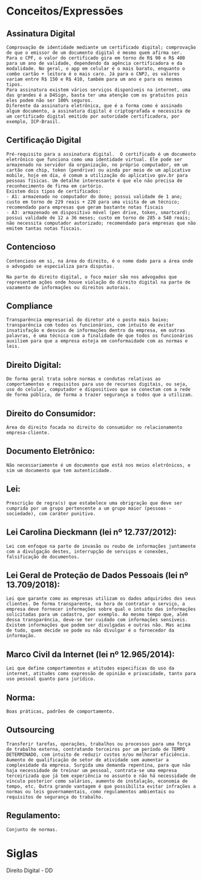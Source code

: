 # Conceitos/Expressões

## Assinatura Digital
    Comprovação de identidade mediante um certificado digital; comprovação de que o emissor de um documento digital é mesmo quem afirma ser.
    Para o CPF, o valor do certificado gira em torno de R$ 90 e R$ 400 para um ano de validade, dependendo da agência certificadora e da modalidade. No geral, o app em celular é o mais barato, enquanto o combo cartão + leitora é o mais caro. Já para o CNPJ, os valores variam entre R$ 150 e R$ 410, também para um ano e para os mesmos tipos.
    Para assinatura existem vários serviços disponíveis na internet, uma das grandes é a D4Sign, basta ter uma atenção com os gratuitos pois eles podem não ser 100% seguros.
    Diferente da assinatura eletrônica, que é a forma como é assinado algum documento, a assinatura digital é criptografada e necessita de um certificado digital emitido por autoridade certificadora, por exemplo, ICP-Brasil.
    
## Certificação Digital
    Pré-requisito para a assinatura digital.  O certificado é um documento eletrônico que funciona como uma identidade virtual. Ele pode ser armazenado no servidor da organização, no próprio computador, em um cartão com chip, token (pendrive) ou ainda por meio de um aplicativo mobile, hoje em dia, é comum a utilização do aplicativo gov.br para pessoas físicas. Um detalhe interessante é que ele não precisa de reconhecimento de firma em cartório.
    Existem dois tipos de certificados:
    - A1: armazenado no computador do dono; possui validade de 1 ano; custo em torno de 229 reais + 220 para uma visita de um técnico; recomendado para empresas que geram bastante notas fiscais
    - A3: armazenado em dispositivo móvel (pen drive, token, smartcard);  possui validade de 12 a 36 meses; custo em torno de 285 a 540 reais; não necessita computador autorizado; recomendado para empresas que não emitem tantas notas fiscais.
    
## Contencioso
    Contencioso em si, na área do direito, é o nome dado para a área onde o advogado se especializa para disputas.
    
    Na parte do direito digital, o foco maior são nos advogados que representam ações onde houve violação do direito digital na parte de vazamento de informações ou direitos autorais.
    
## Compliance
    Transparência empresarial do diretor até o posto mais baixo; transparência com todos os funcionários, com intuito de evitar insatisfação e desvios de informações dentro da empresa, em outras palavras, é uma técnica com a finalidade de que todos os funcionários auxiliem para que a empresa esteja em conformaidade com as normas e leis. 

## Direito Digital:
    De forma geral trata sobre normas e condutas relativas ao comportamentos e requisitos para uso de recursos digitais, ou seja,
    uso do celular, computador e dispositivos que se conectam com a rede de forma pública, de forma a trazer segurança a todos que a utilizam.

## Direito do Consumidor:
    Área do direito focada no direito do consumidor no relacionamento empresa-cliente.
    
## Documento Eletrônico:
    Não necessariamente é um documento que está nos meios eletrônicos, e sim um documento que tem autenticidade.
    
## Lei:
    Prescrição de regra(s) que estabelece uma obrigração que deve ser cumprida por um grupo pertencente a um grupo maior (pessoas - sociedade), com caráter punitivo.

## Lei Carolina Dieckmann (lei nº 12.737/2012):
    Lei com enfoque na parte de invasão ou roubo de informações juntamente com a divulgação destes, interrupção de serviços e conexões, falsificação de documentos.

## Lei Geral de Proteção de Dados Pessoais (lei nº 13.709/2018):
    Lei que garante como as empresas utilizam os dados adquiridos dos seus clientes. De forma transparente, na hora de contratar o serviço, a empresa deve fornecer informações sobre qual o intuito das informações solicitadas para um cadastro, por exemplo. Ao mesmo tempo que, além dessa transparência, deve-se ter cuidado com informações sensíveis. Existem informações que podem ser divulgadas e outras não. Mas acima de tudo, quem decide se pode ou não divulgar é o fornecedor da informação.

## Marco Civil da Internet (lei nº 12.965/2014):
    Lei que define comportamentos e atitudes especificas do uso da internet, atitudes como expressão de opinião e privacidade, tanto para uso pessoal quanto para jurídico.
    
## Norma:
    Boas práticas, padrões de comportamento.

## Outsourcing
    Transferir tarefas, operações, trabalhos ou processos para uma força de trabalho externa, contratando terceiros por um período de TEMPO DETERMINADO, com intuito de reduzir custos e/ou melhorar eficiência.
    Aumento de qualificação de setor de atividade sem aumentar a complexidade da empresa. Surgida uma demanda repentina, para que não haja necessidade de treinar um pessoal, contrata-se uma empresa terceirizada que já tem experiência no assunto e não há necessidade de vínculo posterior como salários, aumento de instalação, economia de tempo, etc. Outra grande vantagem é que possibilita evitar infrações a normas ou leis governamentais, como regulamentos ambientais ou requisitos de segurança do trabalho.

## Regulamento:
    Conjunto de normas.

# Siglas

Direito Digital - DD
